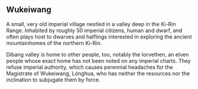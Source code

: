## Wukeiwang

A small, very old imperial village nestled in a valley deep in the Ki-Rin Range. Inhabited by roughly 50 imperial citizens, human and dwarf, and often plays host to dwarves and halflings interested in exploring the ancient mountainhomes of the northern Ki-Rin.

Dibang valley is home to other people, too, notably the Iorvethen, an elven people whose exact home has not been noted on any imperial charts. They refuse imperial authority, which causes perennial headaches for the Magistrate of Wukeiwang, Lónghua, who has neither the resources nor the inclination to subjugate them by force.